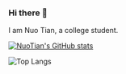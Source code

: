 ### Hi there 👋

I am Nuo Tian, a college student.

[![NuoTian's GitHub stats](https://github-readme-stats-gamma-six-qayzd0vd8y.vercel.app/api?username=s235784&hide=contribs,prs&count_private=true&show_icons=true&theme=buefy)](https://github.com/anuraghazra/github-readme-stats)

![Top Langs](https://github-readme-stats-gamma-six-qayzd0vd8y.vercel.app/api/top-langs/?username=s235784&layout=compact&exclude_repo=ACFLY_A9_Firmware_Unofficial,STM32Calculator)

<!--

**s235784/s235784** is a ✨ _special_ ✨ repository because its `README.md` (this file) appears on your GitHub profile.

Here are some ideas to get you started:

- 🔭 I’m currently working on ...
- 🌱 I’m currently learning ...
- 👯 I’m looking to collaborate on ...
- 🤔 I’m looking for help with ...
- 💬 Ask me about ...
- 📫 How to reach me: ...
- 😄 Pronouns: ...
- ⚡ Fun fact: ...
-->
